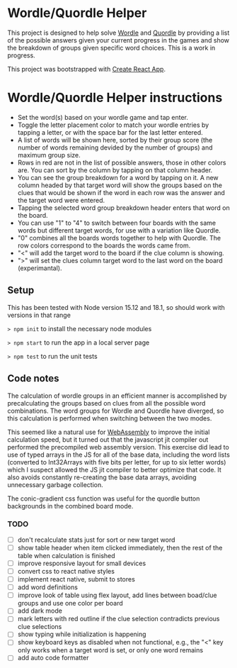 # Wordle/Quordle Helper 

This project is designed to help solve [Wordle](https://www.nytimes.com/games/wordle/index.html) and [Quordle](https://www.quordle.com/#/) by providing a list of the possible answers given your current progress in the games and show the breakdown of groups given specific word choices. This is a work in progress.

This project was bootstrapped with [Create React App](https://github.com/facebook/create-react-app).

# Wordle/Quordle Helper instructions
* Set the word(s) based on your wordle game and tap enter.
* Toggle the letter placement color to match your wordle entries by tapping a letter, or with the space bar for the last letter entered.
* A list of words will be shown here, sorted by their group score (the number of words remaining devided by the number of groups)
and maximum group size.
* Rows in red are not in the list of possible answers, those 
in other colors are. You can sort by the column by tapping on that column header.
* You can see the group breakdown for a word by tapping on it. A new column headed by that target word will show the groups based on the clues that would be shown if the word in each row was the answer and the target word were entered.
* Tapping the selected word group breakdown header enters that word on the board.
* You can use "1" to "4" to switch between four boards with the same words but different target words, for use with a variation like Quordle.
* "0" combines all the boards words together to help with Quordle. The row colors correspond to the boards the words came from.
* "&lt;" will add the target word to the board if the clue column is showing.
* "&gt;" will set the clues column target word to the last word on the board (experimantal).

## Setup

This has been tested with Node version 15.12 and 18.1, so should work with versions in that range

`> npm init`
to install the necessary node modules

`> npm start` 
to run the app in a local server page

`> npm test`
to run the unit tests


## Code notes
The calculation of wordle groups in an efficient manner is accomplished by precalculating the groups based on clues from all the possible word combinations. The word groups for Wordle and Quordle have diverged, so this calculation is performed when switching between the two modes.

This seemed like a natural use for [WebAssembly](https://webassembly.org/) to improve the initial calculation speed, but it turned out that the javascript jit compiler out performed the precompiled web assembly version. This exercise did lead to use of typed arrays in the JS for all of the base data, including the word lists (converted to Int32Arrays with five bits per letter, for up to six letter words) which I suspect allowed the JS jit compiler to better optimize that code. It also avoids constantly re-creating the base data arrays, avoiding unnecessary garbage collection.

The conic-gradient css function was useful for the quordle button backgrounds in the combined board mode.

### TODO
- [ ] don't recalculate stats just for sort or new target word
- [ ] show table header when item clicked immediately, then the rest of the table when calculation is finished
- [ ] improve responsive layout for small devices
- [ ] convert css to react native styles
- [ ] implement react native, submit to stores
- [ ] add word definitions
- [ ] improve look of table using flex layout, add lines between boad/clue groups and use one color per board
- [ ] add dark mode
- [ ] mark letters with red outline if the clue selection contradicts previous clue selections
- [ ] show typing while initialization is happening
- [ ] show keyboard keys as disabled when not functional, e.g., the "<" key only works when a target word is set, or only one word remains
- [ ] add auto code formatter
